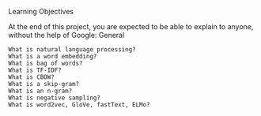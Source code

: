 Learning Objectives

At the end of this project, you are expected to be able to explain to anyone, without the help of Google:
General

    What is natural language processing?
    What is a word embedding?
    What is bag of words?
    What is TF-IDF?
    What is CBOW?
    What is a skip-gram?
    What is an n-gram?
    What is negative sampling?
    What is word2vec, GloVe, fastText, ELMo?

